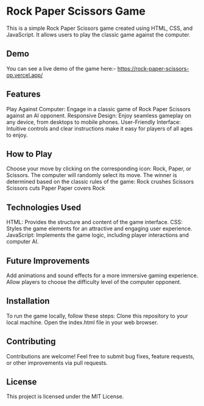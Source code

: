 # Rock Paper Scissors Game

This is a simple Rock Paper Scissors game created using HTML, CSS, and JavaScript. It allows users to play the classic game against the computer.

## Demo

You can see a live demo of the game here:- https://rock-paper-scissors-op.vercel.app/

## Features

Play Against Computer: Engage in a classic game of Rock Paper Scissors against an AI opponent.
Responsive Design: Enjoy seamless gameplay on any device, from desktops to mobile phones.
User-Friendly Interface: Intuitive controls and clear instructions make it easy for players of all ages to enjoy.

## How to Play

Choose your move by clicking on the corresponding icon: Rock, Paper, or Scissors.
The computer will randomly select its move.
The winner is determined based on the classic rules of the game:
Rock crushes Scissors
Scissors cuts Paper
Paper covers Rock

## Technologies Used

HTML: Provides the structure and content of the game interface.
CSS: Styles the game elements for an attractive and engaging user experience.
JavaScript: Implements the game logic, including player interactions and computer AI.

## Future Improvements

Add animations and sound effects for a more immersive gaming experience.
Allow players to choose the difficulty level of the computer opponent.

## Installation

To run the game locally, follow these steps:
Clone this repository to your local machine.
Open the index.html file in your web browser.

## Contributing
Contributions are welcome! Feel free to submit bug fixes, feature requests, or other improvements via pull requests.

## License
This project is licensed under the MIT License.

